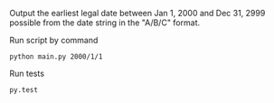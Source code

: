 Output the earliest legal date between Jan 1, 2000 and Dec 31, 2999 possible from the date string in the "A/B/C" format.

Run script by command

    python main.py 2000/1/1

Run tests

    py.test
